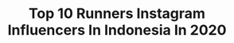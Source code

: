 ---
title: Top 10 Runners Instagram Influencers In Indonesia In 2020
description: >-
  Find top runners Instagram influencers in Indonesia in 2020. Most popular hashtags: #instagood #covid19 #quarantine #bali.
platform: Instagram
profiles:
  - username: "sorayanar"
    fullname: >-
      sᴏʀᴀʏᴀ ʙ', ʙ.ᴀ. ♡
    location: "Indonesia"
    followers: 7766
    engagement: 763
    commentsToLikes: 0.094824
    id: ck6u6c7d1er2p0j71d3sgll1i
    verified: false
    hashtags: "#pielcanela, #quarantinetingz, #swipe, #bali"
  - username: "x.kurniakun"
    fullname: >-
      
    location: "Indonesia"
    followers: 15946
    engagement: 331
    commentsToLikes: 0.465765
    id: ck9wi5ksh0u8p0j78pisn28vg
    verified: false
    hashtags: "#dirumahaja"
  - username: "ryaas_r"
    fullname: >-
      Randa LIDA
    location: "Indonesia"
    followers: 483582
    engagement: 302
    commentsToLikes: 0.021526
    id: ck13cj19q0l7o0i19sgf2ayyl
    verified: false
    hashtags: ""
  - username: "tarotenggeng"
    fullname: >-
      dr. Putri Mentari Sitanggang
    location: "Indonesia"
    followers: 39959
    engagement: 713
    commentsToLikes: 0.024227
    id: ck6tquw85ujka0j712h7tyy9l
    verified: false
    hashtags: "#quoteoftheday, #stayathome, #indonesiasehat, #indonesiabisa"
  - username: "kalistaiskandar"
    fullname: >-
      Kalista Iskandar
    location: "Indonesia"
    followers: 59460
    engagement: 1027
    commentsToLikes: 0.020662
    id: ck8t030avqnr20j78j3hldo72
    verified: false
    hashtags: "#makeup, #potd, #fashionista, #covid19"
  - username: "iamenriquedustin"
    fullname: >-
      Enrique Dustin
    location: "Indonesia"
    followers: 49469
    engagement: 1056
    commentsToLikes: 0.012260
    id: ck6tl0t3u5rld0j71pqxj11iu
    verified: false
    hashtags: "#giftedwithadidas, #futureofsportswear, #smithberlin, #solaceseries"
  - username: "amandazevannya"
    fullname: >-
      Amanda Zevannya
    location: "Indonesia"
    followers: 135265
    engagement: 469
    commentsToLikes: 0.008023
    id: ck5hia3kbcfln0i11vzmxgfp5
    verified: true
    hashtags: "#socialdistancing, #indonesiamelawancorona, #selfquarantine, #genne14mo"
  - username: "psmsmedanofficial"
    fullname: >-
      PSMS Medan
    location: "Indonesia"
    followers: 101360
    engagement: 718
    commentsToLikes: 0.049561
    id: ck5q7lraa25980i11kqygp6op
    verified: false
    hashtags: "#indofoodxpsms, #indomie, #indomiekuah, #kinantan"
  - username: "angelboelan"
    fullname: >-
      Angel Virginia Boelan
    location: "Indonesia"
    followers: 24400
    engagement: 1556
    commentsToLikes: 0.013345
    id: ck8sz8jqvnhl00j785bqsjmb4
    verified: false
    hashtags: "#roadtoputeriindonesia2020, #puteriindonesia2020, #beautyqueenseries, #untiltomorrowchallenge"
  - username: "nicholas.bustos"
    fullname: >-
      Nicholas Bustos/Christy
    location: "Indonesia"
    followers: 31476
    engagement: 662
    commentsToLikes: 0.020006
    id: ck15uilypncrl0i19dlq2mxit
    verified: false
    hashtags: "#splitcontest, #sunglasses, #quarantine, #vyelife"
---